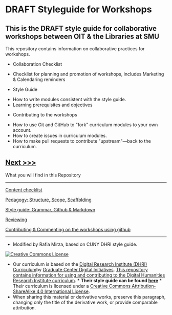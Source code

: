 # **DRAFT** Styleguide for Workshops
## This is the DRAFT style guide for collaborative workshops between OIT & the Libraries at SMU

This repository contains information on collaborative  practices for workshops. 

* Collaboration Checklist   
- Checklist for planning and promotion of workshops, includes Marketing & Calendaring reminders

* Style Guide
- How to write modules consistent with the style guide.
- Learning prerequisites and objectives

* Contributing to the workshops 
- How to use Git and GitHub to "fork" curriculum modules to your own account.
- How to create issues in curriculum modules.
- How to make pull requests to contribute "upstream"—back to the curriculum.

[Next >>>](/sections/collab_checklist.md)
----


What you will find in this Repository

-----

[Content checklist](/sections/content.md)

[Pedagogy: Structure, Scope, Scaffolding](/sections/pedagogy.md)  

[Style guide: Grammar, Github & Markdown](/sections/style_guide.md)  

[Reviewing ](/sections/review.md)  

[Contributing & Commenting on the workshops using github](/sections/contributing.md)

-----

* Modified by Rafia Mirza, based on CUNY DHRI style guide. 

[![Creative Commons License](https://i.creativecommons.org/l/by-sa/4.0/88x31.png)](http://creativecommons.org/licenses/by-sa/4.0/)

* Our curriculum is based on the [Digital Research Institute (DHRI) Curriculum](https://github.com/DHRI-Curriculum)by [Graduate Center Digital Initiatives](https://gcdi.commons.gc.cuny.edu/). [This repository contains information for using and contributing to the Digital Humanities Research Institute curriculum](https://github.com/DHRI-Curriculum/guide). * <b>Their style guide can be found [here](https://github.com/DHRI-Curriculum/guide)</b> * Their curriculum is licensed under a [Creative Commons Attribution-ShareAlike 4.0 International License](http://creativecommons.org/licenses/by-sa/4.0/). 
* When sharing this material or derivative works, preserve this paragraph, changing only the title of the derivative work, or provide comparable attribution.
